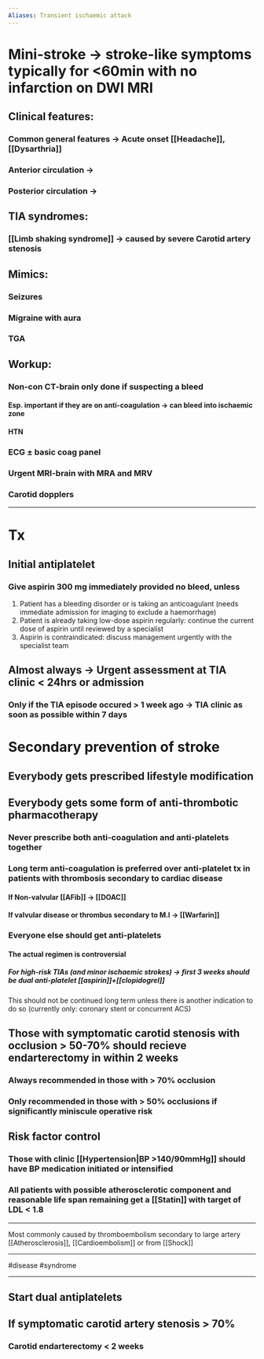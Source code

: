 ```yaml
---
Aliases: Transient ischaemic attack
---
```

# Mini-stroke -> stroke-like symptoms typically for <60min with **no infarction on DWI MRI**
## Clinical features:
### Common general features -> Acute onset [[Headache]], [[Dysarthria]]
### Anterior circulation -> 
### Posterior circulation -> 
## TIA syndromes:
### [[Limb shaking syndrome]] -> caused by severe Carotid artery stenosis
## Mimics:
### Seizures
### Migraine with aura
### TGA
## Workup:
### Non-con CT-brain only done if suspecting a bleed
#### Esp. important if they are on anti-coagulation -> can bleed into ischaemic zone
#### HTN
### ECG ± basic coag panel
### Urgent MRI-brain with MRA and MRV
### Carotid dopplers

---
# Tx
## Initial antiplatelet
### Give aspirin 300 mg immediately provided no bleed, unless
1. Patient has a bleeding disorder or is taking an anticoagulant (needs immediate admission for imaging to exclude a haemorrhage)
2. Patient is already taking low-dose aspirin regularly: continue the current dose of aspirin until reviewed by a specialist
3. Aspirin is contraindicated: discuss management urgently with the specialist team
## Almost always -> Urgent assessment at TIA clinic < 24hrs or admission 
### Only if the TIA episode occured > 1 week ago -> TIA clinic as soon as possible within 7 days

# Secondary prevention of stroke
## Everybody gets prescribed lifestyle modification
## Everybody gets some form of anti-thrombotic pharmacotherapy
### Never prescribe both anti-coagulation and anti-platelets together 
### Long term anti-coagulation is preferred over anti-platelet tx in patients with thrombosis secondary to cardiac disease
#### If Non-valvular [[AFib]] -> [[DOAC]]
#### If valvular disease or thrombus secondary to M.I -> [[Warfarin]]
### Everyone else should get anti-platelets
#### The actual regimen is controversial
##### For high-risk TIAs (and minor ischaemic strokes) -> first 3 weeks should be dual anti-platelet [[aspirin]]+[[clopidogrel]]
This should not be continued long term unless there is another indication to do so (currently only: coronary stent or concurrent ACS)
## Those with symptomatic carotid stenosis with occlusion > 50-70% should recieve endarterectomy in within 2 weeks
### Always recommended in those with > 70% occlusion
### Only recommended in those with > 50% occlusions if significantly miniscule operative risk 
## Risk factor control
### Those with clinic [[Hypertension|BP >140/90mmHg]] should have BP medication initiated or intensified 
### All patients with possible atherosclerotic component and reasonable life span remaining get a [[Statin]] with target of LDL < 1.8

---
Most commonly caused by thromboembolism secondary to large artery [[Atherosclerosis]], [[Cardioembolism]] or from [[Shock]]

---
#disease #syndrome 

---

## Start dual antiplatelets
## If symptomatic carotid artery stenosis > 70%
### Carotid endarterectomy < 2 weeks